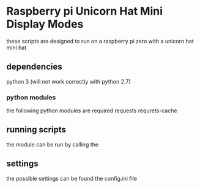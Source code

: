 # Raspberry pi Unicorn Hat Mini Display Modes

these scripts are designed to run on a raspberry pi zero with a unicorn hat mini hat


## dependencies

python 3 (will not work correctly with python 2.7)

### python modules
the following python modules are required
requests
requrets-cache


## running scripts
the module can be run by calling the 



## settings
the possible settings can be found the config.ini file